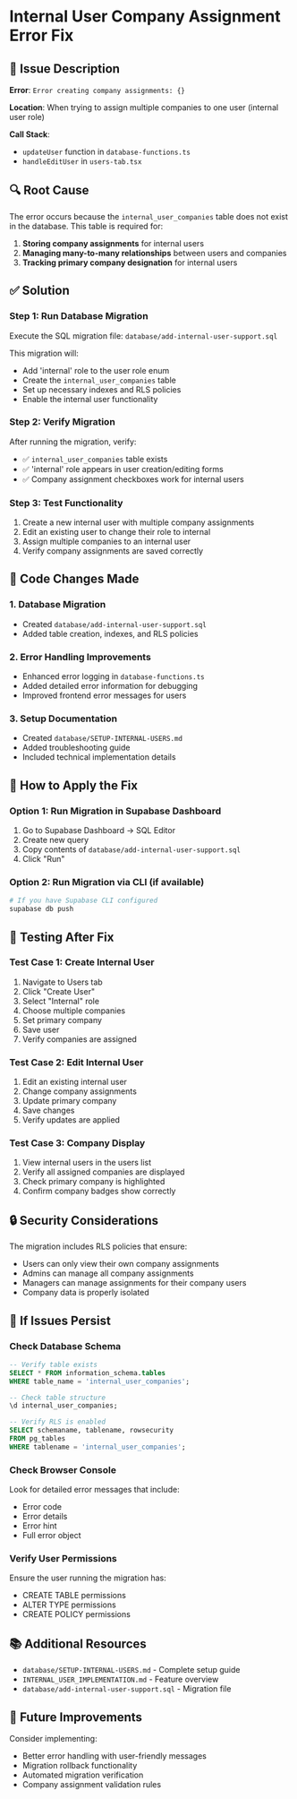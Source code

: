# Internal User Company Assignment Error Fix

## 🚨 Issue Description

**Error**: `Error creating company assignments: {}`

**Location**: When trying to assign multiple companies to one user (internal user role)

**Call Stack**: 
- `updateUser` function in `database-functions.ts`
- `handleEditUser` in `users-tab.tsx`

## 🔍 Root Cause

The error occurs because the `internal_user_companies` table does not exist in the database. This table is required for:

1. **Storing company assignments** for internal users
2. **Managing many-to-many relationships** between users and companies
3. **Tracking primary company designation** for internal users

## ✅ Solution

### Step 1: Run Database Migration

Execute the SQL migration file: `database/add-internal-user-support.sql`

This migration will:
- Add 'internal' role to the user role enum
- Create the `internal_user_companies` table
- Set up necessary indexes and RLS policies
- Enable the internal user functionality

### Step 2: Verify Migration

After running the migration, verify:
- ✅ `internal_user_companies` table exists
- ✅ 'internal' role appears in user creation/editing forms
- ✅ Company assignment checkboxes work for internal users

### Step 3: Test Functionality

1. Create a new internal user with multiple company assignments
2. Edit an existing user to change their role to internal
3. Assign multiple companies to an internal user
4. Verify company assignments are saved correctly

## 🔧 Code Changes Made

### 1. Database Migration
- Created `database/add-internal-user-support.sql`
- Added table creation, indexes, and RLS policies

### 2. Error Handling Improvements
- Enhanced error logging in `database-functions.ts`
- Added detailed error information for debugging
- Improved frontend error messages for users

### 3. Setup Documentation
- Created `database/SETUP-INTERNAL-USERS.md`
- Added troubleshooting guide
- Included technical implementation details

## 🚀 How to Apply the Fix

### Option 1: Run Migration in Supabase Dashboard
1. Go to Supabase Dashboard → SQL Editor
2. Create new query
3. Copy contents of `database/add-internal-user-support.sql`
4. Click "Run"

### Option 2: Run Migration via CLI (if available)
```bash
# If you have Supabase CLI configured
supabase db push
```

## 🧪 Testing After Fix

### Test Case 1: Create Internal User
1. Navigate to Users tab
2. Click "Create User"
3. Select "Internal" role
4. Choose multiple companies
5. Set primary company
6. Save user
7. Verify companies are assigned

### Test Case 2: Edit Internal User
1. Edit an existing internal user
2. Change company assignments
3. Update primary company
4. Save changes
5. Verify updates are applied

### Test Case 3: Company Display
1. View internal users in the users list
2. Verify all assigned companies are displayed
3. Check primary company is highlighted
4. Confirm company badges show correctly

## 🔒 Security Considerations

The migration includes RLS policies that ensure:
- Users can only view their own company assignments
- Admins can manage all company assignments
- Managers can manage assignments for their company users
- Company data is properly isolated

## 🚨 If Issues Persist

### Check Database Schema
```sql
-- Verify table exists
SELECT * FROM information_schema.tables 
WHERE table_name = 'internal_user_companies';

-- Check table structure
\d internal_user_companies;

-- Verify RLS is enabled
SELECT schemaname, tablename, rowsecurity 
FROM pg_tables 
WHERE tablename = 'internal_user_companies';
```

### Check Browser Console
Look for detailed error messages that include:
- Error code
- Error details
- Error hint
- Full error object

### Verify User Permissions
Ensure the user running the migration has:
- CREATE TABLE permissions
- ALTER TYPE permissions
- CREATE POLICY permissions

## 📚 Additional Resources

- `database/SETUP-INTERNAL-USERS.md` - Complete setup guide
- `INTERNAL_USER_IMPLEMENTATION.md` - Feature overview
- `database/add-internal-user-support.sql` - Migration file

## 🔮 Future Improvements

Consider implementing:
- Better error handling with user-friendly messages
- Migration rollback functionality
- Automated migration verification
- Company assignment validation rules
